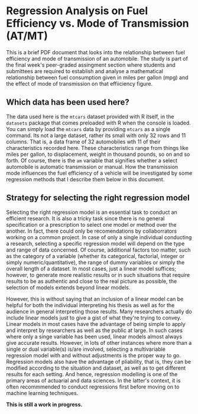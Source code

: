 # Regression Analysis on Fuel Efficiency vs. Mode of Transmission (AT/MT)

This is a brief PDF document that looks into the relationship between fuel efficiency and mode of transmission of an automobile. The study is part of the final week's peer-graded assingment section where students and submittees are required to establish and analyse a mathematical relationship between fuel consumption given in miles per gallon (mpg) and the effect of mode of transmission on that effiiciency figure.

## Which data has been used here?

The data used here is the `mtcars` dataset provided with R itself, in the `datasets` package that comes preloaded with R when the console is loaded. You can simply load the `mtcars` data by providing `mtcars` as a single command. Its not a large dataset, rather its small with only 32 rows and 11 columns. That is, a data frame of 32 automobiles wth 11 of their characteristics recorded here. These characteristics range from things like miles per gallon, to displacement, weight in thousand pounds, so on and so forth. Of course, there is the `am` variable that signifies whether a select automobile is automatic transmission or manual. How the transmission mode influences the fuel efficiency of a vehicle will be investigated by some regression methods that I describe them below in this document.

## Strategy for selecting the right regression model
Selecting the right regression model is an essential task to conduct an efficient research. It is also a tricky task since there is no general specification or a prescription to select one model or method over the another. In fact, there could only be recomendations by collaborrators working on a common project. In case of only a single individual conducting a research, selecting a specific regression model will depend on the type and range of data concerned. Of course, additional factors too matter, such as the category of a variable (whether its categorical, factorial, integer or simply numeric/quantitative), the range of dummy variables or simply the overall length of a dataset. In most cases, just a linear model suffices; however, to generate more realistic results or in such situations that require results to be as authentic and close to the real picture as possible, the selection of models extends beyond linear models.

However, this is without saying that an inclusion of a linear model can be helpful for both the individual interpreting his thesis as well as for the audience in general interpreting those results. Many researchers actually do include linear models just to give a gist of what they're trying to convey. Linear models in most cases have the advantage of being simple to apply and interpret by researchers as well as the public at large. In such cases where only a singe variable has been used, linear models almost always give accurate results. However, in lots of other instances where more than a single or dual variable(s) is/are involved, selecting a multivariable regression model with and without adjustments is the proper way to go. Regression models also have the advantage of pliability, that is, they can be modified according to the situation and dataset, as well as to get different results for each setting. And hence, regression modelling is one of the primary areas of actuarial and data sciences. In the latter's context, it is often recommmended to conduct regressions first before moving on to machine learning techniques.

**This is still a work in progress.**
